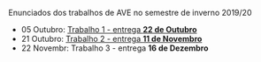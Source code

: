 Enunciados dos trabalhos de AVE no semestre de inverno  2019/20

* 05 Outubro: [Trabalho 1 - entrega **22 de Outubro**](trabalho1.md)
* 21 Outubro: [Trabalho 2 - entrega **11 de Novembro**](trabalho2.md)
* 22 Novembr: Trabalho 3 - entrega **16 de Dezembro**
